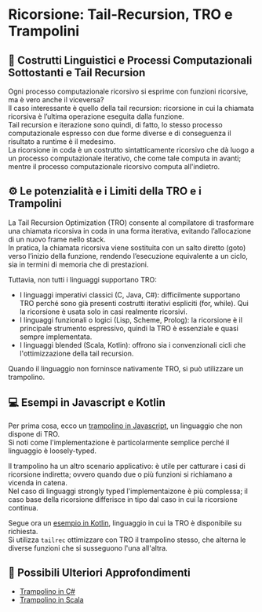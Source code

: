 # Ricorsione: Tail-Recursion, TRO e Trampolini

## 🧠 Costrutti Linguistici e Processi Computazionali Sottostanti e Tail Recursion

Ogni processo computazionale ricorsivo si esprime con funzioni ricorsive, ma è vero anche il viceversa?  
Il caso interessante è quello della tail recursion: ricorsione in cui la chiamata ricorsiva è l’ultima operazione eseguita dalla funzione.  
Tail recursion e iterazione sono quindi, di fatto, lo stesso processo computazionale espresso con due forme diverse e di conseguenza il risultato a runtime è il medesimo.  
La ricorsione in coda è un costrutto sintatticamente ricorsivo che dà luogo a un processo computazionale iterativo, che come tale computa in avanti; mentre il processo computazionale ricorsivo computa all'indietro.

## ⚙️ Le potenzialità e i Limiti della TRO e i Trampolini

La Tail Recursion Optimization (TRO) consente al compilatore di trasformare una chiamata ricorsiva in coda in una forma iterativa, evitando l’allocazione di un nuovo frame nello stack.  
In pratica, la chiamata ricorsiva viene sostituita con un salto diretto (goto) verso l’inizio della funzione, rendendo l’esecuzione equivalente a un ciclo, sia in termini di memoria che di prestazioni.

Tuttavia, non tutti i linguaggi supportano TRO:
- I linguaggi imperativi classici (C, Java, C#): difficilmente supportano TRO perché sono già presenti costrutti iterativi espliciti (for, while). Qui la ricorsione è usata solo in casi realmente ricorsivi.
- I linguaggi funzionali o logici (Lisp, Scheme, Prolog): la ricorsione è il principale strumento espressivo, quindi la TRO è essenziale e quasi sempre implementata.
- I linguaggi blended (Scala, Kotlin): offrono sia i convenzionali cicli che l'ottimizzazione della tail recursion.

Quando il linguaggio non forninsce nativamente TRO, si può utilizzare un trampolino.

## 💻 Esempi in Javascript e Kotlin

Per prima cosa, ecco un [trampolino in Javascript](trampoline.js), un linguaggio che non dispone di TRO.  
Si noti come l'implementazione è particolarmente semplice perché il linguaggio è loosely-typed.

Il trampolino ha un altro scenario applicativo: è utile per catturare i casi di ricorsione indiretta; ovvero quando due o più funzioni si richiamano a vicenda in catena.  
Nel caso di linguaggi strongly typed l'implementaizone è più complessa; il caso base della ricorsione differisce in tipo dal caso in cui la ricorsione continua.

Segue ora un [esempio in Kotlin](trampoline.kt), linguaggio in cui la TRO è disponibile su richiesta.  
Si utilizza `tailrec` ottimizzare con TRO il trampolino stesso, che alterna le diverse funzioni che si susseguono l'una all'altra.

## 📌 Possibili Ulteriori Approfondimenti

- [Trampolino in C#](trampoline.cs)
- [Trampolino in Scala](trampoline.scala)
